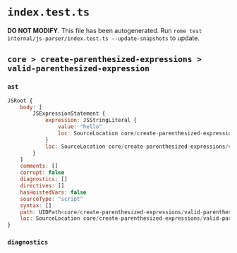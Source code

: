 # `index.test.ts`

**DO NOT MODIFY**. This file has been autogenerated. Run `rome test internal/js-parser/index.test.ts --update-snapshots` to update.

## `core > create-parenthesized-expressions > valid-parenthesized-expression`

### `ast`

```javascript
JSRoot {
	body: [
		JSExpressionStatement {
			expression: JSStringLiteral {
				value: "hello"
				loc: SourceLocation core/create-parenthesized-expressions/valid-parenthesized-expression/input.js 1:1-1:8
			}
			loc: SourceLocation core/create-parenthesized-expressions/valid-parenthesized-expression/input.js 1:0-1:10
		}
	]
	comments: []
	corrupt: false
	diagnostics: []
	directives: []
	hasHoistedVars: false
	sourceType: "script"
	syntax: []
	path: UIDPath<core/create-parenthesized-expressions/valid-parenthesized-expression/input.js>
	loc: SourceLocation core/create-parenthesized-expressions/valid-parenthesized-expression/input.js 1:0-2:0
}
```

### `diagnostics`

```

```

